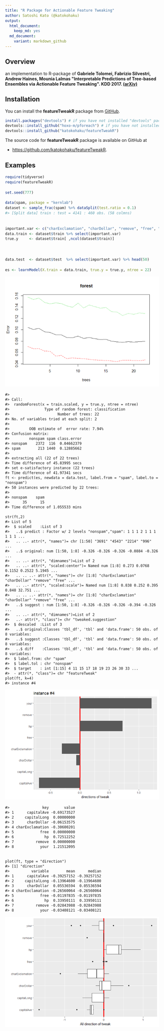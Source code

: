```yaml
---
title: "R Package for Actionable Feature Tweaking"
author: Satoshi Kato (@katokohaku)
output:
  html_document:
    keep_md: yes
  md_document:
    variant: markdown_github
---
```


<!-- README.md is generated from README.Rmd. Please edit that file -->



## Overview

an implementation to R-package of 
**Gabriele Tolomei, Fabrizio Silvestri, Andrew Haines, Mounia Lalmas "Interpretable Predictions of Tree-based Ensembles via Actionable Feature Tweaking". KDD 2017. [(arXiv)](https://arxiv.org/abs/1706.06691)**

## Installation

You can install the **featureTweakR** package from [GitHub](https://github.com/katokohaku/featureTweakR).


```r
install.packages("devtools") # if you have not installed "devtools" package
devtools::install_github("hoxo-m/pforeach") # if you have not installed "pforeach" package
devtools::install_github("katokohaku/featureTweakR")
```

The source code for **featureTweakR** package is available on GitHub at

- https://github.com/katokohaku/featureTweakR.

## Examples

```r
require(tidyverse)
require(featureTweakR)

set.seed(777)

data(spam, package = "kernlab")
dataset <- sample_frac(spam) %>% dataSplit(test.ratio = 0.1)
#> [Split data] train : test = 4141 : 460 obs. (58 colmns)


important.var <- c("charExclamation", "charDollar", "remove", "free", "capitalAve", "capitalLong", "your", "hp")
data.train <- dataset$train %>% select(important.var)
true.y     <- dataset$train[ ,ncol(dataset$train)]



data.test  <- dataset$test  %>% select(important.var) %>% head(50)

es <- learnModel(X.train = data.train, true.y = true.y, ntree = 22)
```

![](README_files/figure-html/result-1.png)<!-- -->

```
#> 
#> Call:
#>  randomForest(x = train.scaled, y = true.y, ntree = ntree) 
#>                Type of random forest: classification
#>                      Number of trees: 22
#> No. of variables tried at each split: 2
#> 
#>         OOB estimate of  error rate: 7.94%
#> Confusion matrix:
#>         nonspam spam class.error
#> nonspam    2372  116  0.04662379
#> spam        213 1440  0.12885662
#> 
#> extracting all (22 of 22 trees)
#> Time difference of 45.83995 secs
#> set e-satisfactory instance (22 trees)
#> Time difference of 41.97341 secs
ft <- predict(es, newdata = data.test, label.from = "spam", label.to = "nonspam")
#> 50 instances were predicted by 22 trees: 
#> 
#> nonspam    spam 
#>      35      15 
#> Time difference of 1.055533 mins

str(ft,2)
#> List of 5
#>  $ scaled    :List of 3
#>   ..$ predict : Factor w/ 2 levels "nonspam","spam": 1 1 1 2 1 1 1 1 1 1 ...
#>   .. ..- attr(*, "names")= chr [1:50] "3691" "4543" "2214" "996" ...
#>   ..$ original: num [1:50, 1:8] -0.326 -0.326 -0.326 -0.0884 -0.326 ...
#>   .. ..- attr(*, "dimnames")=List of 2
#>   .. ..- attr(*, "scaled:center")= Named num [1:8] 0.273 0.0768 0.1152 0.2522 5.1945 ...
#>   .. .. ..- attr(*, "names")= chr [1:8] "charExclamation" "charDollar" "remove" "free" ...
#>   .. ..- attr(*, "scaled:scale")= Named num [1:8] 0.838 0.252 0.395 0.848 32.751 ...
#>   .. .. ..- attr(*, "names")= chr [1:8] "charExclamation" "charDollar" "remove" "free" ...
#>   ..$ suggest : num [1:50, 1:8] -0.326 -0.326 -0.326 -0.394 -0.326 ...
#>   .. ..- attr(*, "dimnames")=List of 2
#>   ..- attr(*, "class")= chr "tweaked.suggestion"
#>  $ descaled  :List of 3
#>   ..$ original:Classes 'tbl_df', 'tbl' and 'data.frame':	50 obs. of  8 variables:
#>   ..$ suggest :Classes 'tbl_df', 'tbl' and 'data.frame':	50 obs. of  8 variables:
#>   ..$ diff    :Classes 'tbl_df', 'tbl' and 'data.frame':	50 obs. of  8 variables:
#>  $ label.from: chr "spam"
#>  $ label.tol : chr "nonspam"
#>  $ target    : int [1:15] 4 11 15 17 18 19 23 26 30 33 ...
#>  - attr(*, "class")= chr "featureTweak"
plot(ft, k=4)
#> instance #4
```

![](README_files/figure-html/result-2.png)<!-- -->

```
#>               key       value
#> 1      capitalAve -0.69173527
#> 2     capitalLong  0.00000000
#> 3      charDollar -0.06153575
#> 4 charExclamation -0.30600201
#> 5            free  0.00000000
#> 6              hp  0.72512252
#> 7          remove  0.00000000
#> 8            your  1.21512095


plot(ft, type = "direction")
#> [1] "direction"
#>          variable        mean      median
#> 1      capitalAve -0.39257152 -0.39257152
#> 2     capitalLong -0.13964600 -0.13964600
#> 3      charDollar  0.05536594  0.05536594
#> 4 charExclamation -0.26560064 -0.26560064
#> 5            free -0.01197835 -0.01197835
#> 6              hp  0.33950111  0.33950111
#> 7          remove -0.02843988 -0.02843988
#> 8            your -0.03408121 -0.03408121
```

![](README_files/figure-html/result-3.png)<!-- -->
